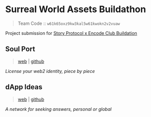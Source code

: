 # Surreal World Assets Buildathon
> Team Code :: `w61k65oxz9kw3kal5w61kwokn2v2vuaw`

Project submission for [Story Protocol x Encode Club Buildation](https://surrealworld.encode.club/)

## Soul Port
> [web](https://soulport.art) |
> [github](https://github.com/thisispalash/soulport)

_License your web2 identity, piece by piece_

## dApp Ideas
> [web](https://dappideas.art) | 
> [github](https://github.com/thisispalash/dappideas-monorepo)

_A network for seeking answers, personal or global_